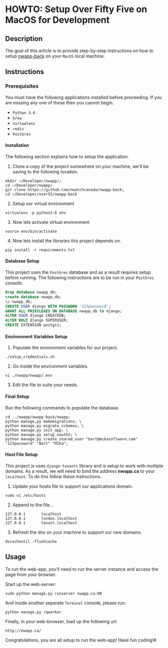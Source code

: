# HOWTO: Setup Over Fifty Five on MacOS for Development
## Description
The goal of this article is to provide step-by-step instructions on how to setup [nwapp-back](https://github.com/nwatchcanada/nwapp-back) on your ``MacOS`` local machine.

## Instructions
### Prerequisites
You must have the following applications installed before proceeding. If you are missing any one of these then you cannot begin.

* ``Python 3.6``
* ``brew``
* ``virtualenv``
* ``redis``
* ``PostGres``

#### Installation
The following section explains how to setup the application.

1. Clone a copy of the project somewhere on your machine, we'll be saving to the following locaiton.

  ```
  mkdir ~/Developer/nwapp/;
  cd ~/Developer/nwapp/
  git clone https://github.com/nwatchcanada/nwapp-back;
  cd ~/Developer/over55/nwapp-back
  ```


2. Setup our virtual environment

  ```
  virtualenv -p python3.6 env
  ```


3. Now lets activate virtual environment

  ```
  source env/bin/activate
  ```


4. Now lets install the libraries this project depends on.

  ```
  pip install -r requirements.txt
  ```

#### Database Setup
This project uses the ``PostGres`` database and as a result requires setup before running. The following instructions are to be run in your ``PostGres`` console:

  ```sql
  drop database nwapp_db;
  create database nwapp_db;
  \c nwapp_db;
  CREATE USER django WITH PASSWORD '123password';
  GRANT ALL PRIVILEGES ON DATABASE nwapp_db to django;
  ALTER USER django CREATEDB;
  ALTER ROLE django SUPERUSER;
  CREATE EXTENSION postgis;
  ```


#### Environment Variables Setup
1. Populate the environment variables for our project.

  ```
  ./setup_credentials.sh
  ```

2. Go inside the environment variables.

  ```
  vi ./nwapp/nwapp/.env
  ```

3. Edit the file to suite your needs.

#### Final Setup
Run the following commands to populate the database.
  ```
  cd ../nwapp/nwapp-back/nwapp;
  python manage.py makemigrations; \
  python manage.py migrate_schemas; \
  python manage.py init_app; \
  python manage.py setup_oauth2; \
  python manage.py create_shared_user "bart@mikasoftware.com" "123password" "Bart" "Mika";
  ```

#### Host File Setup
This project is uses ``django-tenants`` library and is setup to work with multiple domains. As a result, we will need to bind the address **nwapp.ca** to your ``localhost``. To do this follow these instructions.

1. Update your hosts file to support our applications domain.

  ```
  sudo vi /etc/hosts
  ```

2. Append to the file...

  ```
  127.0.0.1       localhost
  127.0.0.1       london.localhost
  127.0.0.1       tenant.localhost
  ```


3. Refresh the dns on your machine to support our new domains.

  ```
  dscacheutil -flushcache
  ```

## Usage
To run the web-app, you’ll need to run the server instance and access the page from your browser.

Start up the web-server:

  ```
  sudo python manage.py runserver nwapp.ca:80
  ```

And inside another seperate ``Terminal`` console, please run:

  ```
  python manage.py rqworker
  ```

Finally, in your web-browser, load up the following url:

  ```
  http://nwapp.ca/
  ```

Congratulations, you are all setup to run the web-app! Have fun coding!#
